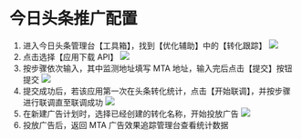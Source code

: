 # 今日头条推广配置
1. 进入今日头条管理台【工具箱】，找到【优化辅助】中的【转化跟踪】
 ![](http://imgcache.tce.fsphere.cn/image/main.qcloudimg.com/raw/7a9167fc8500fc829826b86237f4af74.png)
2. 点击选择【应用下载 API】
![](http://imgcache.tce.fsphere.cn/image/main.qcloudimg.com/raw/da39e1aaa541762638ad779f717a19c9.png)
3. 按步骤依次输入，其中监测地址填写 MTA 地址，输入完后点击【提交】按钮提交
![](http://imgcache.tce.fsphere.cn/image/main.qcloudimg.com/raw/28e803fac3ceeb304e1c2b5b5672729e.png)
4. 提交成功后，若该应用第一次在头条转化统计，点击【开始联调】，并按步骤进行联调直至联调成功
![](http://imgcache.tce.fsphere.cn/image/main.qcloudimg.com/raw/fbfcc9059bf009e87284667c22b1da19.png)
5. 在新建广告计划时，选择已经创建的转化名称，开始投放广告
![](http://imgcache.tce.fsphere.cn/image/main.qcloudimg.com/raw/7ab7f96ea0b66a138cc7ecd597cf4b3f.png)
6. 投放广告后，返回 MTA 广告效果追踪管理台查看统计数据